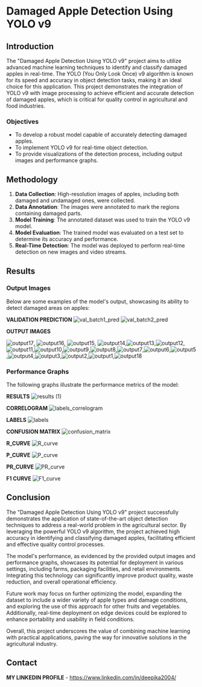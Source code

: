 # Damaged Apple Detection Using YOLO v9

## Introduction

The "Damaged Apple Detection Using YOLO v9" project aims to utilize advanced machine learning techniques to identify and classify damaged apples in real-time. The YOLO (You Only Look Once) v9 algorithm is known for its speed and accuracy in object detection tasks, making it an ideal choice for this application. This project demonstrates the integration of YOLO v9 with image processing to achieve efficient and accurate detection of damaged apples, which is critical for quality control in agricultural and food industries.

### Objectives

- To develop a robust model capable of accurately detecting damaged apples.
- To implement YOLO v9 for real-time object detection.
- To provide visualizations of the detection process, including output images and performance graphs.

## Methodology

1. **Data Collection**: High-resolution images of apples, including both damaged and undamaged ones, were collected.
2. **Data Annotation**: The images were annotated to mark the regions containing damaged parts.
3. **Model Training**: The annotated dataset was used to train the YOLO v9 model.
4. **Model Evaluation**: The trained model was evaluated on a test set to determine its accuracy and performance.
5. **Real-Time Detection**: The model was deployed to perform real-time detection on new images and video streams.

## Results

### Output Images

Below are some examples of the model's output, showcasing its ability to detect damaged areas on apples:

**VALIDATION PREDICTION**
![val_batch1_pred](https://github.com/DeepikaA2004/Damaged-Apple-Detection-using-YOLO-V9/assets/110418508/57cafa2c-44a8-40b3-8851-146838e6c40e)
![val_batch2_pred](https://github.com/DeepikaA2004/Damaged-Apple-Detection-using-YOLO-V9/assets/110418508/9da192ed-e72f-404c-ad58-72282d0b3713)

**OUTPUT IMAGES**

![output17](https://github.com/DeepikaA2004/Damaged-Apple-Detection-using-YOLO-V9/assets/110418508/a6db5bba-7252-489f-94aa-bcc89b0dcef8), ![output16](https://github.com/DeepikaA2004/Damaged-Apple-Detection-using-YOLO-V9/assets/110418508/acb6d6a3-619c-4222-b6f5-4ceb1a30a090), ![output15](https://github.com/DeepikaA2004/Damaged-Apple-Detection-using-YOLO-V9/assets/110418508/d3a4490b-bd05-4c81-a5c2-8501baee16ad), 
![output14](https://github.com/DeepikaA2004/Damaged-Apple-Detection-using-YOLO-V9/assets/110418508/ec215dcd-e574-4171-b9bc-d9e09dc4f8a9),![output13](https://github.com/DeepikaA2004/Damaged-Apple-Detection-using-YOLO-V9/assets/110418508/c99fd489-ed05-4746-8082-06e25ef1eb9d),![output12](https://github.com/DeepikaA2004/Damaged-Apple-Detection-using-YOLO-V9/assets/110418508/a07d1c77-ea0e-4cc7-a22d-0a70d77063e7),![output11](https://github.com/DeepikaA2004/Damaged-Apple-Detection-using-YOLO-V9/assets/110418508/3ffc2acd-fbef-4c43-8e50-6e26a300baed),![output10](https://github.com/DeepikaA2004/Damaged-Apple-Detection-using-YOLO-V9/assets/110418508/81669cc6-b782-4631-ab5f-d6dc4e468594),![output9](https://github.com/DeepikaA2004/Damaged-Apple-Detection-using-YOLO-V9/assets/110418508/40c3179c-5c3b-45e4-956a-d279368618ef),![output8](https://github.com/DeepikaA2004/Damaged-Apple-Detection-using-YOLO-V9/assets/110418508/8a7927c4-88ef-4217-b17b-32b95f9964c4),![output7](https://github.com/DeepikaA2004/Damaged-Apple-Detection-using-YOLO-V9/assets/110418508/530fc2e7-0aba-488a-a967-1790e06afb8d),![output6](https://github.com/DeepikaA2004/Damaged-Apple-Detection-using-YOLO-V9/assets/110418508/bc359445-cd20-4de0-bbe6-3a8b3e2ec6d8),![output5](https://github.com/DeepikaA2004/Damaged-Apple-Detection-using-YOLO-V9/assets/110418508/bb10f283-7b9b-4948-874c-789354b3cb21),![output4](https://github.com/DeepikaA2004/Damaged-Apple-Detection-using-YOLO-V9/assets/110418508/b7c94d7d-8a82-4aff-a456-7f940a6726c1),![output3](https://github.com/DeepikaA2004/Damaged-Apple-Detection-using-YOLO-V9/assets/110418508/ef342f3e-2b34-44b1-a4b0-78cbdef030bc),![output2](https://github.com/DeepikaA2004/Damaged-Apple-Detection-using-YOLO-V9/assets/110418508/e884dbf3-e7fb-4b71-b549-6d9518e87040),![output1](https://github.com/DeepikaA2004/Damaged-Apple-Detection-using-YOLO-V9/assets/110418508/16a3c055-df77-40c9-b6c8-e71f15b313df),![output18](https://github.com/DeepikaA2004/Damaged-Apple-Detection-using-YOLO-V9/assets/110418508/bd5cc63a-9005-4411-b12e-f9809c4ebbcb)

### Performance Graphs

The following graphs illustrate the performance metrics of the model:

**RESULTS**
![results (1)](https://github.com/DeepikaA2004/Damaged-Apple-Detection-using-YOLO-V9/assets/110418508/0812b63c-001b-489c-80b3-bffa747dbd68)

**CORRELOGRAM**
![labels_correlogram](https://github.com/DeepikaA2004/Damaged-Apple-Detection-using-YOLO-V9/assets/110418508/e16798f1-3ee2-4274-9cea-8cd4d7b713cd)

**LABELS**
![labels](https://github.com/DeepikaA2004/Damaged-Apple-Detection-using-YOLO-V9/assets/110418508/162b62ff-a0e1-47c8-a3b5-0133889bce58)

**CONFUSION MATRIX**
![confusion_matrix](https://github.com/DeepikaA2004/Damaged-Apple-Detection-using-YOLO-V9/assets/110418508/1c41f3de-df84-4d8f-bd62-4f16bf949f78)

**R_CURVE**
![R_curve](https://github.com/DeepikaA2004/Damaged-Apple-Detection-using-YOLO-V9/assets/110418508/1b3e5088-6a31-4db1-9e68-88edd5487d7f)

**P_CURVE**
![P_curve](https://github.com/DeepikaA2004/Damaged-Apple-Detection-using-YOLO-V9/assets/110418508/6b7bedba-87f4-434b-b94e-b86244f45b24)

**PR_CURVE**
![PR_curve](https://github.com/DeepikaA2004/Damaged-Apple-Detection-using-YOLO-V9/assets/110418508/1a0172e6-82b3-4837-9061-feb3a77a0c63)

**F1 CURVE**
![F1_curve](https://github.com/DeepikaA2004/Damaged-Apple-Detection-using-YOLO-V9/assets/110418508/e84458ef-9d75-4767-b923-bbb0dbf00bb1)

## Conclusion

The "Damaged Apple Detection Using YOLO v9" project successfully demonstrates the application of state-of-the-art object detection techniques to address a real-world problem in the agricultural sector. By leveraging the powerful YOLO v9 algorithm, the project achieved high accuracy in identifying and classifying damaged apples, facilitating efficient and effective quality control processes.

The model's performance, as evidenced by the provided output images and performance graphs, showcases its potential for deployment in various settings, including farms, packaging facilities, and retail environments. Integrating this technology can significantly improve product quality, waste reduction, and overall operational efficiency.

Future work may focus on further optimizing the model, expanding the dataset to include a wider variety of apple types and damage conditions, and exploring the use of this approach for other fruits and vegetables. Additionally, real-time deployment on edge devices could be explored to enhance portability and usability in field conditions.

Overall, this project underscores the value of combining machine learning with practical applications, paving the way for innovative solutions in the agricultural industry.

## Contact

**MY LINKEDIN PROFILE** - https://www.linkedin.com/in/deepika2004/

